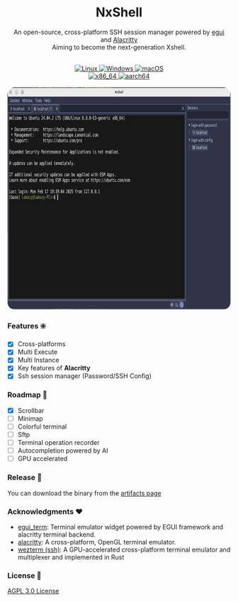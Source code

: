 <div align="center">
  <div align="center">
</div>
	<h1 align="center">NxShell</h1>
	<p align="center">
An open-source, cross-platform SSH session manager powered by <a href="https://github.com/emilk/egui">egui</a> and <a href="https://github.com/alacritty/alacritty">Alacritty</a> <br/> Aiming to become the next-generation Xshell.    </p>
    <br />
    <div>
      <a href="https://github.com/iamazy/nxshell/releases">
        <img alt="Linux" src="https://img.shields.io/badge/-Linux-yellow?style=flat-square&logo=linux&logoColor=black&color=orange" />
      </a>
      <a href="https://github.com/iamazy/nxshell/releases">
        <img alt="Windows" src="https://img.shields.io/badge/-Windows-blue?style=flat-square&logo=windows&logoColor=white" />
      </a>
      <a href="https://github.com/iamazy/nxshell/releases">
        <img alt="macOS" src="https://img.shields.io/badge/-macOS-black?style=flat-square&logo=apple&logoColor=white" />
      </a>
     <br/>
     <a href="https://github.com/iamazy/nxshell/releases">
        <img alt="x86_64" src="https://img.shields.io/badge/-x86_64-green?style=flat-square&color=green" />
      </a>
     <a href="https://github.com/iamazy/nxshell/releases">
        <img alt="aarch64" src="https://img.shields.io/badge/-aarch64-blue?style=flat-square&color=yellow" />
     </a>
    </div>
    <br />
</div>

<div align="center">
    <img src="nxshell/assets/imgs/screenshot.png" alt="nxshell" height="500" style="border-radius: 16px;" />
</div>

### Features ❇️

- [x] Cross-platforms
- [x] Multi Execute
- [x] Multi Instance
- [x] Key features of **Alacritty**
- [x] Ssh session manager (Password/SSH Config)

### Roadmap 🏁

- [x] Scrollbar
- [ ] Minimap
- [ ] Colorful terminal
- [ ] Sftp
- [ ] Terminal operation recorder
- [ ] Autocompletion powered by AI
- [ ] GPU accelerated

### Release 🦀

You can download the binary from the [artifacts page](https://github.com/iamazy/nxshell/actions)

### Acknowledgments ❤️

- [egui_term](https://github.com/Harzu/egui_term): Terminal emulator widget powered by EGUI framework and alacritty
  terminal backend.
- [alacritty](https://github.com/alacritty/alacritty): A cross-platform, OpenGL terminal emulator.
- [wezterm (ssh)](https://github.com/wezterm/wezterm): A GPU-accelerated cross-platform terminal emulator and
  multiplexer and implemented in Rust

### License 🚨

<a href="./LICENSE">AGPL 3.0 License</a>

